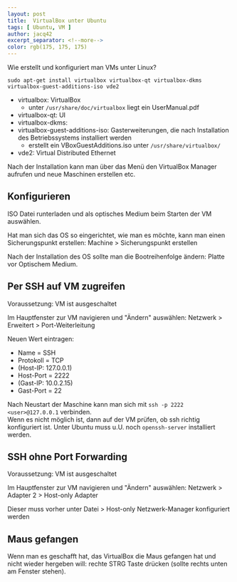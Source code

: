 ```yaml
---
layout: post
title:  VirtualBox unter Ubuntu
tags: [ Ubuntu, VM ]
author: jacq42
excerpt_separator: <!--more-->
color: rgb(175, 175, 175)
---
```

Wie erstellt und konfiguriert man VMs unter Linux?

<!--more-->

```
sudo apt-get install virtualbox virtualbox-qt virtualbox-dkms virtualbox-guest-additions-iso vde2
```

* virtualbox: VirtualBox
    * unter `/usr/share/doc/virtualbox` liegt ein UserManual.pdf
* virtualbox-qt: UI
* virtualbox-dkms:
* virtualbox-guest-additions-iso: Gasterweiterungen, die nach Installation des Betriebssystems installiert werden
    * erstellt ein VBoxGuestAdditions.iso unter `/usr/share/virtualbox/`
* vde2: Virtual Distributed Ethernet

Nach der Installation kann man über das Menü den VirtualBox Manager aufrufen und neue Maschinen erstellen etc.

## Konfigurieren

ISO Datei runterladen und als optisches Medium beim Starten der VM auswählen.

Hat man sich das OS so eingerichtet, wie man es möchte, kann man einen Sicherungspunkt erstellen: Machine > Sicherungspunkt erstellen

Nach der Installation des OS sollte man die Bootreihenfolge ändern: Platte vor Optischem Medium.

## Per SSH auf VM zugreifen

Voraussetzung: VM ist ausgeschaltet

Im Hauptfenster zur VM navigieren und "Ändern" auswählen: Netzwerk > Erweitert > Port-Weiterleitung

Neuen Wert eintragen:
* Name = SSH
* Protokoll = TCP
* (Host-IP: 127.0.0.1)
* Host-Port = 2222
* (Gast-IP: 10.0.2.15)
* Gast-Port = 22

Nach Neustart der Maschine kann man sich mit `ssh -p 2222 <user>@127.0.0.1` verbinden.\
Wenn es nicht möglich ist, dann auf der VM prüfen, ob ssh richtig konfiguriert ist. Unter Ubuntu muss u.U. noch `openssh-server` installiert werden.

## SSH ohne Port Forwarding

Voraussetzung: VM ist ausgeschaltet

Im Hauptfenster zur VM navigieren und "Ändern" auswählen: Netzwerk > Adapter 2 > Host-only Adapter

Dieser muss vorher unter Datei > Host-only Netzwerk-Manager konfiguriert werden

## Maus gefangen

Wenn man es geschafft hat, das VirtualBox die Maus gefangen hat und nicht wieder hergeben will: rechte STRG Taste drücken (sollte rechts unten am Fenster stehen).